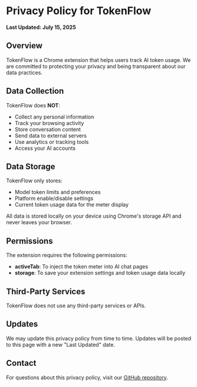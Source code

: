 # Privacy Policy for TokenFlow

**Last Updated: July 15, 2025**

## Overview

TokenFlow is a Chrome extension that helps users track AI token usage. We are committed to protecting your privacy and being transparent about our data practices.

## Data Collection

TokenFlow does **NOT**:
- Collect any personal information
- Track your browsing activity
- Store conversation content
- Send data to external servers
- Use analytics or tracking tools
- Access your AI accounts

## Data Storage

TokenFlow only stores:
- Model token limits and preferences
- Platform enable/disable settings
- Current token usage data for the meter display

All data is stored locally on your device using Chrome's storage API and never leaves your browser.

## Permissions

The extension requires the following permissions:
- **activeTab**: To inject the token meter into AI chat pages
- **storage**: To save your extension settings and token usage data locally

## Third-Party Services

TokenFlow does not use any third-party services or APIs.

## Updates

We may update this privacy policy from time to time. Updates will be posted to this page with a new "Last Updated" date.

## Contact

For questions about this privacy policy, visit our [GitHub repository](https://github.com/yourusername/ai-cwt-display).